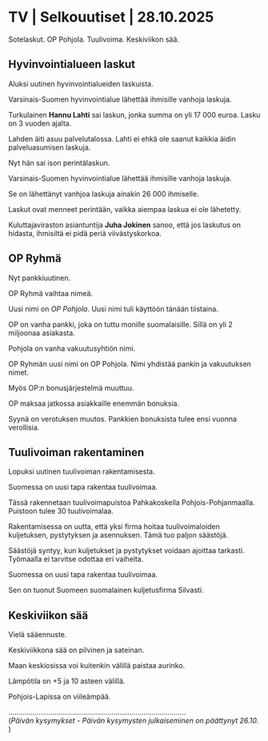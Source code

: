 # TV | Selkouutiset | 28.10.2025

Sotelaskut. OP Pohjola. Tuulivoima. Keskiviikon sää.

## Hyvinvointialueen laskut

Aluksi uutinen hyvinvointialueiden laskuista.

Varsinais-Suomen hyvinvointialue lähettää ihmisille vanhoja laskuja.

Turkulainen **Hannu Lahti** sai laskun, jonka summa on yli 17 000 euroa. Lasku on 3 vuoden ajalta.

Lahden äiti asuu palvelutalossa. Lahti ei ehkä ole saanut kaikkia äidin palveluasumisen laskuja.

Nyt hän sai ison perintälaskun.

Varsinais-Suomen hyvinvointialue lähettää ihmisille vanhoja laskuja.

Se on lähettänyt vanhjoa laskuja ainakin 26 000 ihmiselle.

Laskut ovat menneet perintään, vaikka aiempaa laskua ei ole lähetetty.

Kuluttajaviraston asiantuntija **Juha Jokinen** sanoo, että jos laskutus on hidasta, ihmisiltä ei pidä periä viivästyskorkoa.

## OP Ryhmä

Nyt pankkiuutinen.

OP Ryhmä vaihtaa nimeä.

Uusi nimi on *OP Pohjola*. Uusi nimi tuli käyttöön tänään tiistaina.

OP on vanha pankki, joka on tuttu monille suomalaisille. Sillä on yli 2 miljoonaa asiakasta.

Pohjola on vanha vakuutusyhtiön nimi.

OP Ryhmän uusi nimi on OP Pohjola. Nimi yhdistää pankin ja vakuutuksen nimet.

Myös OP:n bonusjärjestelmä muuttuu.

OP maksaa jatkossa asiakkaille enemmän bonuksia.

Syynä on verotuksen muutos. Pankkien bonuksista tulee ensi vuonna verollisia.

## Tuulivoiman rakentaminen

Lopuksi uutinen tuulivoiman rakentamisesta.

Suomessa on uusi tapa rakentaa tuulivoimaa.

Tässä rakennetaan tuulivoimapuistoa Pahkakoskella Pohjois-Pohjanmaalla. Puistoon tulee 30 tuulivoimalaa.

Rakentamisessa on uutta, että yksi firma hoitaa tuulivoimaloiden kuljetuksen, pystytyksen ja asennuksen. Tämä tuo paljon säästöjä.

Säästöjä syntyy, kun kuljetukset ja pystytykset voidaan ajoittaa tarkasti. Työmaalla ei tarvitse odottaa eri vaiheita.

Suomessa on uusi tapa rakentaa tuulivoimaa.

Sen on tuonut Suomeen suomalainen kuljetusfirma Silvasti.

## Keskiviikon sää

Vielä sääennuste.

Keskiviikkona sää on pilvinen ja sateinan.

Maan keskiosissa voi kuitenkin välillä paistaa aurinko.

Lämpötila on +5 ja 10 asteen välillä.

Pohjois-Lapissa on viileämpää.

........................................................................................  
(*Päivän kysymykset - Päivän kysymysten julkaiseminen on päättynyt 26.10.* )
